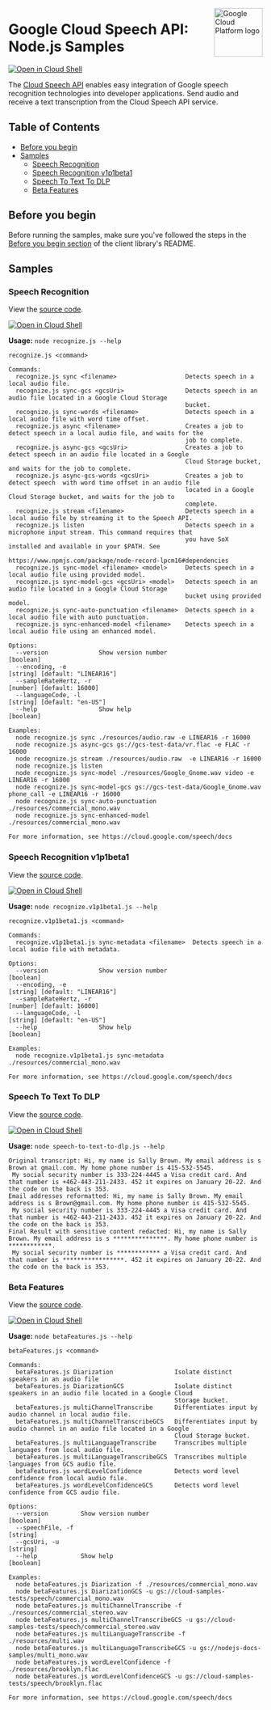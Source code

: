 [//]: # "This README.md file is auto-generated, all changes to this file will be lost."
[//]: # "To regenerate it, use `npm run generate-scaffolding`."
<img src="https://avatars2.githubusercontent.com/u/2810941?v=3&s=96" alt="Google Cloud Platform logo" title="Google Cloud Platform" align="right" height="96" width="96"/>

# Google Cloud Speech API: Node.js Samples

[![Open in Cloud Shell][shell_img]][shell_link]

The [Cloud Speech API](https://cloud.google.com/speech/docs) enables easy integration of Google speech recognition technologies into developer applications. Send audio and receive a text transcription from the Cloud Speech API service.

## Table of Contents

* [Before you begin](#before-you-begin)
* [Samples](#samples)
  * [Speech Recognition](#speech-recognition)
  * [Speech Recognition v1p1beta1](#speech-recognition-v1p1beta1)
  * [Speech To Text To DLP](#speech-to-text-to-dlp)
  * [Beta Features](#beta-features)

## Before you begin

Before running the samples, make sure you've followed the steps in the
[Before you begin section](../README.md#before-you-begin) of the client
library's README.

## Samples

### Speech Recognition

View the [source code][recognize_0_code].

[![Open in Cloud Shell][shell_img]](https://console.cloud.google.com/cloudshell/open?git_repo=https://github.com/googleapis/nodejs-speech&page=editor&open_in_editor=samples/recognize.js,samples/README.md)

__Usage:__ `node recognize.js --help`

```
recognize.js <command>

Commands:
  recognize.js sync <filename>                   Detects speech in a local audio file.
  recognize.js sync-gcs <gcsUri>                 Detects speech in an audio file located in a Google Cloud Storage
                                                 bucket.
  recognize.js sync-words <filename>             Detects speech in a local audio file with word time offset.
  recognize.js async <filename>                  Creates a job to detect speech in a local audio file, and waits for the
                                                 job to complete.
  recognize.js async-gcs <gcsUri>                Creates a job to detect speech in an audio file located in a Google
                                                 Cloud Storage bucket, and waits for the job to complete.
  recognize.js async-gcs-words <gcsUri>          Creates a job to detect speech  with word time offset in an audio file
                                                 located in a Google Cloud Storage bucket, and waits for the job to
                                                 complete.
  recognize.js stream <filename>                 Detects speech in a local audio file by streaming it to the Speech API.
  recognize.js listen                            Detects speech in a microphone input stream. This command requires that
                                                 you have SoX installed and available in your $PATH. See
                                                 https://www.npmjs.com/package/node-record-lpcm16#dependencies
  recognize.js sync-model <filename> <model>     Detects speech in a local audio file using provided model.
  recognize.js sync-model-gcs <gcsUri> <model>   Detects speech in an audio file located in a Google Cloud Storage
                                                 bucket using provided model.
  recognize.js sync-auto-punctuation <filename>  Detects speech in a local audio file with auto punctuation.
  recognize.js sync-enhanced-model <filename>    Detects speech in a local audio file using an enhanced model.

Options:
  --version              Show version number                                                                   [boolean]
  --encoding, -e                                                                          [string] [default: "LINEAR16"]
  --sampleRateHertz, -r                                                                        [number] [default: 16000]
  --languageCode, -l                                                                         [string] [default: "en-US"]
  --help                 Show help                                                                             [boolean]

Examples:
  node recognize.js sync ./resources/audio.raw -e LINEAR16 -r 16000
  node recognize.js async-gcs gs://gcs-test-data/vr.flac -e FLAC -r 16000
  node recognize.js stream ./resources/audio.raw  -e LINEAR16 -r 16000
  node recognize.js listen
  node recognize.js sync-model ./resources/Google_Gnome.wav video -e LINEAR16 -r 16000
  node recognize.js sync-model-gcs gs://gcs-test-data/Google_Gnome.wav phone_call -e LINEAR16 -r 16000
  node recognize.js sync-auto-punctuation ./resources/commercial_mono.wav
  node recognize.js sync-enhanced-model ./resources/commercial_mono.wav

For more information, see https://cloud.google.com/speech/docs
```

[recognize_0_docs]: https://cloud.google.com/speech/docs
[recognize_0_code]: recognize.js

### Speech Recognition v1p1beta1

View the [source code][recognize.v1p1beta1_1_code].

[![Open in Cloud Shell][shell_img]](https://console.cloud.google.com/cloudshell/open?git_repo=https://github.com/googleapis/nodejs-speech&page=editor&open_in_editor=samples/recognize.v1p1beta1.js,samples/README.md)

__Usage:__ `node recognize.v1p1beta1.js --help`

```
recognize.v1p1beta1.js <command>

Commands:
  recognize.v1p1beta1.js sync-metadata <filename>  Detects speech in a local audio file with metadata.

Options:
  --version              Show version number                                                                   [boolean]
  --encoding, -e                                                                          [string] [default: "LINEAR16"]
  --sampleRateHertz, -r                                                                        [number] [default: 16000]
  --languageCode, -l                                                                         [string] [default: "en-US"]
  --help                 Show help                                                                             [boolean]

Examples:
  node recognize.v1p1beta1.js sync-metadata ./resources/commercial_mono.wav

For more information, see https://cloud.google.com/speech/docs
```

[recognize.v1p1beta1_1_docs]: https://cloud.google.com/speech/docs
[recognize.v1p1beta1_1_code]: recognize.v1p1beta1.js

### Speech To Text To DLP

View the [source code][speech-to-text-to-dlp_2_code].

[![Open in Cloud Shell][shell_img]](https://console.cloud.google.com/cloudshell/open?git_repo=https://github.com/googleapis/nodejs-speech&page=editor&open_in_editor=samples/speech-to-text-to-dlp.js,samples/README.md)

__Usage:__ `node speech-to-text-to-dlp.js --help`

```
Original transcript: Hi, my name is Sally Brown. My email address is s Brown at gmail.com. My home phone number is 415-532-5545.
 My social security number is 333-224-4445 a Visa credit card. And that number is +462-443-211-2433. 452 it expires on January 20-22. And the code on the back is 353.
Email addresses reformatted: Hi, my name is Sally Brown. My email address is s Brown@gmail.com. My home phone number is 415-532-5545.
 My social security number is 333-224-4445 a Visa credit card. And that number is +462-443-211-2433. 452 it expires on January 20-22. And the code on the back is 353.
Final Result with sensitive content redacted: Hi, my name is Sally Brown. My email address is s ***************. My home phone number is ************.
 My social security number is ************ a Visa credit card. And that number is *****************. 452 it expires on January 20-22. And the code on the back is 353.
```

[speech-to-text-to-dlp_2_docs]: https://cloud.google.com/speech/docs
[speech-to-text-to-dlp_2_code]: speech-to-text-to-dlp.js

### Beta Features

View the [source code][betaFeatures_3_code].

[![Open in Cloud Shell][shell_img]](https://console.cloud.google.com/cloudshell/open?git_repo=https://github.com/googleapis/nodejs-speech&page=editor&open_in_editor=samples/betaFeatures.js,samples/README.md)

__Usage:__ `node betaFeatures.js --help`

```
betaFeatures.js <command>

Commands:
  betaFeatures.js Diarization                 Isolate distinct speakers in an audio file
  betaFeatures.js DiarizationGCS              Isolate distinct speakers in an audio file located in a Google Cloud
                                              Storage bucket.
  betaFeatures.js multiChannelTranscribe      Differentiates input by audio channel in local audio file.
  betaFeatures.js multiChannelTranscribeGCS   Differentiates input by audio channel in an audio file located in a Google
                                              Cloud Storage bucket.
  betaFeatures.js multiLanguageTranscribe     Transcribes multiple languages from local audio file.
  betaFeatures.js multiLanguageTranscribeGCS  Transcribes multiple languages from GCS audio file.
  betaFeatures.js wordLevelConfidence         Detects word level confidence from local audio file.
  betaFeatures.js wordLevelConfidenceGCS      Detects word level confidence from GCS audio file.

Options:
  --version         Show version number                                                                        [boolean]
  --speechFile, -f                                                                                              [string]
  --gcsUri, -u                                                                                                  [string]
  --help            Show help                                                                                  [boolean]

Examples:
  node betaFeatures.js Diarization -f ./resources/commercial_mono.wav
  node betaFeatures.js DiarizationGCS -u gs://cloud-samples-tests/speech/commercial_mono.wav
  node betaFeatures.js multiChannelTranscribe -f ./resources/commercial_stereo.wav
  node betaFeatures.js multiChannelTranscribeGCS -u gs://cloud-samples-tests/speech/commercial_stereo.wav
  node betaFeatures.js multiLanguageTranscribe -f ./resources/multi.wav
  node betaFeatures.js multiLanguageTranscribeGCS -u gs://nodejs-docs-samples/multi_mono.wav
  node betaFeatures.js wordLevelConfidence -f ./resources/brooklyn.flac
  node betaFeatures.js wordLevelConfidenceGCS -u gs://cloud-samples-tests/speech/brooklyn.flac

For more information, see https://cloud.google.com/speech/docs
```

[betaFeatures_3_docs]: https://cloud.google.com/speech/docs
[betaFeatures_3_code]: betaFeatures.js

[shell_img]: https://gstatic.com/cloudssh/images/open-btn.png
[shell_link]: https://console.cloud.google.com/cloudshell/open?git_repo=https://github.com/googleapis/nodejs-speech&page=editor&open_in_editor=samples/README.md
